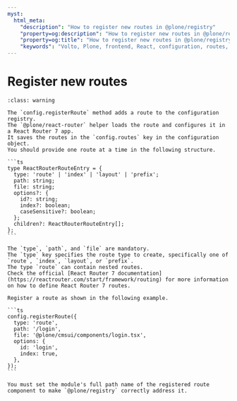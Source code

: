 ```yaml
---
myst:
  html_meta:
    "description": "How to register new routes in @plone/registry"
    "property=og:description": "How to register new routes in @plone/registry"
    "property=og:title": "How to register new routes in @plone/registry"
    "keywords": "Volto, Plone, frontend, React, configuration, routes, React Router"
---
```


# Register new routes

````{admonition} Warning! This feature is experimental and only applies to registering routes for React Router 7 applications. Click to accept the risks and read details.
:class: warning

The `config.registerRoute` method adds a route to the configuration registry.
The `@plone/react-router` helper loads the route and configures it in a React Router 7 app.
It saves the routes in the `config.routes` key in the configuration object.
You should provide one route at a time in the following structure.

```ts
type ReactRouterRouteEntry = {
  type: 'route' | 'index' | 'layout' | 'prefix';
  path: string;
  file: string;
  options?: {
    id?: string;
    index?: boolean;
    caseSensitive?: boolean;
  };
  children?: ReactRouterRouteEntry[];
};
```

The `type`, `path`, and `file` are mandatory.
The `type` key specifies the route type to create, specifically one of `route`, `index`, `layout`, or `prefix`.
The type `route` can contain nested routes.
Check the official [React Router 7 documentation](https://reactrouter.com/start/framework/routing) for more information on how to define React Router 7 routes.

Register a route as shown in the following example.

```ts
config.registerRoute({
  type: 'route',
  path: '/login',
  file: '@plone/cmsui/components/login.tsx',
  options: {
    id: 'login',
    index: true,
  },
});
```

You must set the module's full path name of the registered route component to make `@plone/registry` correctly address it.
````
